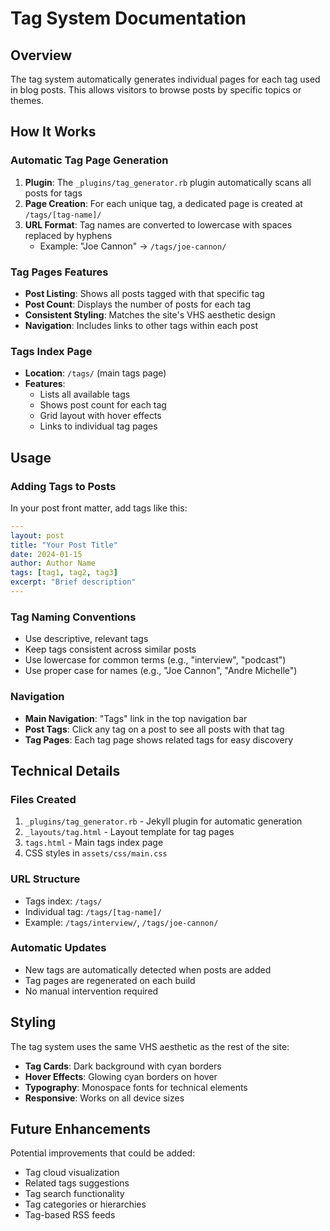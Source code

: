 # Tag System Documentation

## Overview

The tag system automatically generates individual pages for each tag used in blog posts. This allows visitors to browse posts by specific topics or themes.

## How It Works

### Automatic Tag Page Generation

1. **Plugin**: The `_plugins/tag_generator.rb` plugin automatically scans all posts for tags
2. **Page Creation**: For each unique tag, a dedicated page is created at `/tags/[tag-name]/`
3. **URL Format**: Tag names are converted to lowercase with spaces replaced by hyphens
   - Example: "Joe Cannon" → `/tags/joe-cannon/`

### Tag Pages Features

- **Post Listing**: Shows all posts tagged with that specific tag
- **Post Count**: Displays the number of posts for each tag
- **Consistent Styling**: Matches the site's VHS aesthetic design
- **Navigation**: Includes links to other tags within each post

### Tags Index Page

- **Location**: `/tags/` (main tags page)
- **Features**: 
  - Lists all available tags
  - Shows post count for each tag
  - Grid layout with hover effects
  - Links to individual tag pages

## Usage

### Adding Tags to Posts

In your post front matter, add tags like this:

```yaml
---
layout: post
title: "Your Post Title"
date: 2024-01-15
author: Author Name
tags: [tag1, tag2, tag3]
excerpt: "Brief description"
---
```

### Tag Naming Conventions

- Use descriptive, relevant tags
- Keep tags consistent across similar posts
- Use lowercase for common terms (e.g., "interview", "podcast")
- Use proper case for names (e.g., "Joe Cannon", "Andre Michelle")

### Navigation

- **Main Navigation**: "Tags" link in the top navigation bar
- **Post Tags**: Click any tag on a post to see all posts with that tag
- **Tag Pages**: Each tag page shows related tags for easy discovery

## Technical Details

### Files Created

1. `_plugins/tag_generator.rb` - Jekyll plugin for automatic generation
2. `_layouts/tag.html` - Layout template for tag pages
3. `tags.html` - Main tags index page
4. CSS styles in `assets/css/main.css`

### URL Structure

- Tags index: `/tags/`
- Individual tag: `/tags/[tag-name]/`
- Example: `/tags/interview/`, `/tags/joe-cannon/`

### Automatic Updates

- New tags are automatically detected when posts are added
- Tag pages are regenerated on each build
- No manual intervention required

## Styling

The tag system uses the same VHS aesthetic as the rest of the site:

- **Tag Cards**: Dark background with cyan borders
- **Hover Effects**: Glowing cyan borders on hover
- **Typography**: Monospace fonts for technical elements
- **Responsive**: Works on all device sizes

## Future Enhancements

Potential improvements that could be added:

- Tag cloud visualization
- Related tags suggestions
- Tag search functionality
- Tag categories or hierarchies
- Tag-based RSS feeds
